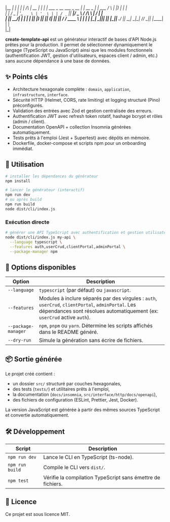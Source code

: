   |__   __|                     | |       | |            /\    |  __ \|_   _|
     | |  ___  _ __ ___   _ __  | |  __ _ | |_  ___     /  \   | |__) | | |  
     | | / _ \| '_ ` _ \ | '_ \ | | / _` || __|/ _ \   / /\ \  |  ___/  | |  
     | ||  __/| | | | | || |_) || || (_| || |_|  __/  / ____ \ | |     _| |_ 
     |_| \___||_| |_| |_|| .__/ |_| \__,_| \__|\___| /_/    \_\|_|    |_____|
                         | |                                                 
                         |_|                                

                         
**create-template-api** est un générateur interactif de bases d'API Node.js prêtes pour la production.
Il permet de sélectionner dynamiquement le langage (TypeScript ou JavaScript) ainsi que les modules
fonctionnels (authentification JWT, gestion d'utilisateurs, espaces client / admin, etc.) sans
aucune dépendance à une base de données.

## ✨ Points clés

- Architecture hexagonale complète : `domain`, `application`, `infrastructure`, `interface`.
- Sécurité HTTP (Helmet, CORS, rate limiting) et logging structuré (Pino) préconfigurés.
- Validation des entrées avec Zod et gestion centralisée des erreurs.
- Authentification JWT avec refresh token rotatif, hashage bcrypt et rôles (admin / client).
- Documentation OpenAPI + collection Insomnia générées automatiquement.
- Tests prêts à l'emploi (Jest + Supertest) avec dépôts en mémoire.
- Dockerfile, docker-compose et scripts npm pour un onboarding immédiat.

## 🚀 Utilisation

```bash
# installer les dépendances du générateur
npm install

# lancer le générateur (interactif)
npm run dev
# ou après build
npm run build
node dist/cli/index.js
```

### Exécution directe

```bash
# générer une API TypeScript avec authentification et gestion utilisateurs
node dist/cli/index.js my-api \
  --language typescript \
  --features auth,userCrud,clientPortal,adminPortal \
  --package-manager npm
```

## 🧭 Options disponibles

| Option | Description |
|--------|-------------|
| `--language` | `typescript` (par défaut) ou `javascript`. |
| `--features` | Modules à inclure séparés par des virgules : `auth`, `userCrud`, `clientPortal`, `adminPortal`. Les dépendances sont résolues automatiquement (ex: `userCrud` active `auth`). |
| `--package-manager` | `npm`, `pnpm` ou `yarn`. Détermine les scripts affichés dans le README généré. |
| `--dry-run` | Simule la génération sans écrire de fichiers. |

## 📦 Sortie générée

Le projet créé contient :

- un dossier `src/` structuré par couches hexagonales,
- des tests (`tests/`) et utilitaires prêts à l'emploi,
- la documentation (`docs/insomnia`, `src/interface/http/docs/openapi`),
- des fichiers de configuration (ESLint, Prettier, Jest, Docker).

La version JavaScript est générée à partir des mêmes sources TypeScript et convertie automatiquement.

## 🛠 Développement

| Script | Description |
| ------ | ----------- |
| `npm run dev` | Lance le CLI en TypeScript (ts-node). |
| `npm run build` | Compile le CLI vers `dist/`. |
| `npm test` | Vérifie la compilation TypeScript sans émettre de fichiers. |

## 📄 Licence

Ce projet est sous licence MIT.
